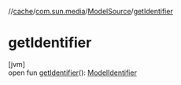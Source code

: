 //[cache](../../../index.md)/[com.sun.media](../index.md)/[ModelSource](index.md)/[getIdentifier](get-identifier.md)

# getIdentifier

[jvm]\
open fun [getIdentifier](get-identifier.md)(): [ModelIdentifier](../-model-identifier/index.md)
